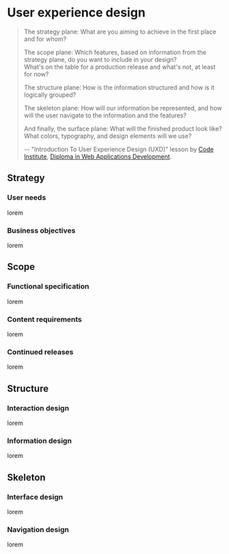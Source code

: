 # User experience design

>The strategy plane: What are you aiming to achieve in the first place and for whom?
>
>The scope plane: Which features, based on information from the strategy plane, do you want to include in your design?  
>What's on the table for a production release and what's not, at least for now?
>
>The structure plane: How is the information structured and how is it logically grouped?
>
>The skeleton plane: How will our information be represented, and how will the user navigate to the information and the features?
>
>And finally, the surface plane: What will the finished product look like?
>What colors, typography, and design elements will we use?
>
>-- "Introduction To User Experience Design (UXD)" lesson by [Code Institute](https://codeinstitute.net/?utm_term=code%20institute&utm_campaign=CI%20-%20UK%20-%20Search%20-%20Brand&utm_source=adwords&utm_medium=ppc&hsa_acc=8983321581&hsa_cam=1578649861&hsa_grp=62188641240&hsa_ad=635720257674&hsa_src=g&hsa_tgt=kwd-319867646331&hsa_kw=code%20institute&hsa_mt=e&hsa_net=adwords&hsa_ver=3&gad_source=1&gclid=Cj0KCQjwtpLABhC7ARIsALBOCVq56lNiv2scj6qaeremtF7RlVAM7nC8KhETtY10B9TRFx4k-n1gx6UaAurfEALw_wcB), [Diploma in Web Applications Development](https://codeinstitute.net/uk-funded-cohorts/).

## Strategy

### User needs

lorem

### Business objectives

lorem

## Scope

### Functional specification

lorem

### Content requirements

lorem

### Continued releases

lorem

## Structure

### Interaction design

lorem

### Information design

lorem

## Skeleton

### Interface design

lorem

### Navigation design

lorem

